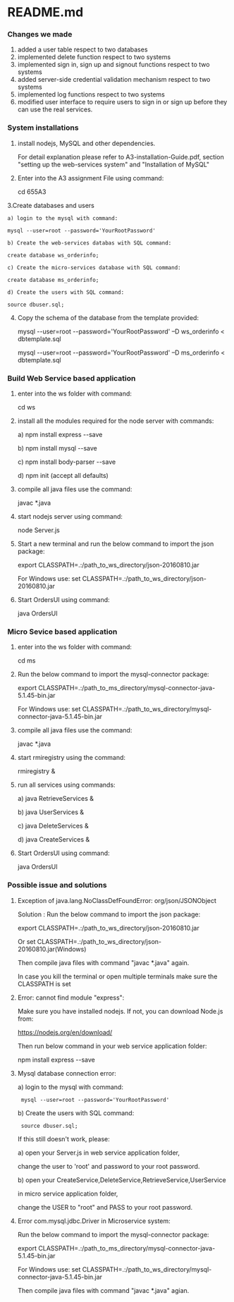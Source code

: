 # README.md

### Changes we made
1. added a user table respect to two databases
2. implemented delete function respect to two systems
3. implemented sign in, sign up and signout functions respect to two systems
4. added server-side credential validation mechanism respect to two systems
5. implemented log functions respect to two systems
6. modified user interface to require users to sign in or sign up before they can use the real services.

### System installations
1. install nodejs, MySQL and other dependencies.

    For detail explanation please refer to A3-installation-Guide.pdf,
    section "setting up the web-services system" and
    "Installation of MySQL"

2. Enter into the A3 assignment File using command:

    cd 655A3

3.Create databases and users

    a) login to the mysql with command:

    mysql --user=root --password='YourRootPassword'

    b) Create the web-services databas with SQL command:

    create database ws_orderinfo;

    c) Create the micro-services database with SQL command:

    create database ms_orderinfo;

    d) Create the users with SQL command:

    source dbuser.sql;

4. Copy the schema of the database from the template provided:

    mysql --user=root --password='YourRootPassword' –D ws_orderinfo <
    dbtemplate.sql

    mysql --user=root --password='YourRootPassword' –D ms_orderinfo <
    dbtemplate.sql


### Build Web Service based application
1. enter into the ws folder with command:

    cd ws

2. install all the modules required for the node server with commands:

    a) npm install express --save

    b) npm install mysql --save

    c) npm install body-parser --save

    d) npm init (accept all defaults)

3. compile all java files use the command:

    javac *.java

4. start nodejs server using command:

    node Server.js

5. Start a new terminal and run the below command to import the json package:

    export CLASSPATH=.:/path_to_ws_directory/json-20160810.jar

    For Windows use: set CLASSPATH=.:/path_to_ws_directory/json-20160810.jar

6. Start OrdersUI using command:

    java OrdersUI

### Micro Sevice based application

1. enter into the ws folder with command:

    cd ms

2. Run the below command to import the mysql-connector package:

    export CLASSPATH=.:/path_to_ms_directory/mysql-connector-java-5.1.45-bin.jar

    For Windows use: set CLASSPATH=.:/path_to_ws_directory/mysql-connector-java-5.1.45-bin.jar

3. compile all java files use the command:

    javac *.java

4. start rmiregistry using the command:

    rmiregistry &

5. run all services using commands:

    a) java RetrieveServices &

    b) java UserServices &

    c) java DeleteServices &

    d) java CreateServices &

5. Start OrdersUI using command:

    java OrdersUI

### Possible issue and solutions

1. Exception of java.lang.NoClassDefFoundError: org/json/JSONObject

     Solution : Run the below command to import the json package:

     export CLASSPATH=.:/path_to_ws_directory/json-20160810.jar

     Or set CLASSPATH=.:/path_to_ws_directory/json-20160810.jar(Windows)

     Then compile java files with command "javac *.java" again.

     In case you kill the terminal or open multiple terminals make sure the CLASSPATH is set

2. Error: cannot find module "express":

    Make sure you have installed nodejs. If not, you can download Node.js from:

    https://nodejs.org/en/download/

    Then run below command in your web service application folder:

    npm install express --save

3. Mysql database connection error:

    a) login to the mysql with command:

        mysql --user=root --password='YourRootPassword'

    b) Create the users with SQL command:

        source dbuser.sql;

    If this still doesn't work, please:

    a) open your Server.js in web service application folder,

    change the user to 'root' and password to your root password.

    b) open your CreateService,DeleteService,RetrieveService,UserService

    in micro service application folder,

    change the USER to "root" and PASS to your root password.

4. Error com.mysql.jdbc.Driver in Microservice system:

    Run the below command to import the mysql-connector package:

    export CLASSPATH=.:/path_to_ms_directory/mysql-connector-java-5.1.45-bin.jar

    For Windows use: set CLASSPATH=.:/path_to_ws_directory/mysql-connector-java-5.1.45-bin.jar

    Then compile java files with command "javac *.java" agian.


